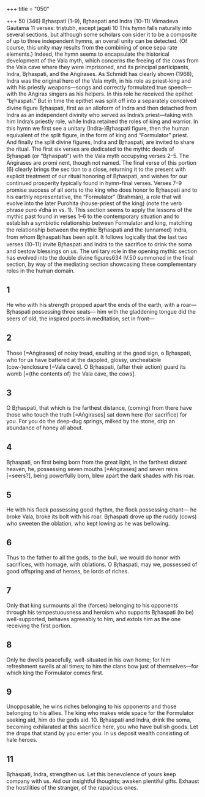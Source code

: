 +++
title = "050"

+++
50 (346) Br̥haspati (1–9), Br̥haspati and Indra (10–11)
Vāmadeva Gautama
11 verses: triṣṭubh, except jagatī 10
This hymn falls naturally into several sections, but although some scholars con sider it to be a composite of up to three independent hymns, an overall unity can  be detected. (Of course, this unity may results from the combining of once sepa rate elements.) Indeed, the hymn seems to encapsulate the historical development  of the Vala myth, which concerns the freeing of the cows from the Vala cave where  they were imprisoned, and its principal participants, Indra, Br̥haspati, and the  Aṅgirases. As Schmidt has clearly shown (1968), Indra was the original hero of  the Vala myth, in his role as priest-king and with his priestly weapons—songs  and correctly formulated true speech—with the Aṅgiras singers as his helpers. In  this role he received the epithet “br̥haspati.” But in time the epithet was split off  into a separately conceived divine figure Br̥haspati, first as an alloform of Indra  and then detached from Indra as an independent divinity who served as Indra’s  priest—taking with him Indra’s priestly role, while Indra retained the roles of king  and warrior. In this hymn we first see a unitary (Indra-)Br̥haspati figure, then the  human equivalent of the split figure, in the form of king and “Formulator” priest.  And finally the split divine figures, Indra and Br̥haspati, are invited to share the  ritual.
The first six verses are dedicated to the mythic deeds of Br̥haspati (or  “Br̥haspati”) with the Vala myth occupying verses 2–5. The Aṅgirases are promi nent, though not named. The final verse of this portion (6) clearly brings the sec tion to a close, returning it to the present with explicit treatment of our ritual  honoring of Br̥haspati, and wishes for our continued prosperity typically found  in hymn-final verses. Verses 7–9 promise success of all sorts to the king who does  honor to Br̥haspati and to his earthly representative, the “Formulator” (Brahmán),  a role that will evolve into the later Purohita (house-priest of the king) (note the  verb phrase puró √dhā in vs. 1). This section seems to apply the lessons of the  mythic past found in verses 1–6 to the contemporary situation and to establish a  symbiotic relationship between Formulator and king, matching the relationship  between the mythic Br̥haspati and the (unnamed) Indra, from whom Br̥haspati  has been split. It follows logically that the last two verses (10–11) invite Br̥haspati  and Indra to the sacrifice to drink the soma and bestow blessings on us. The uni tary role in the opening mythic section has evolved into the double divine figures634 IV.50
summoned in the final section, by way of the mediating section showcasing these  complementary roles in the human domain.
## 1
He who with his strength propped apart the ends of the earth, with a  roar—Br̥haspati possessing three seats—
him with the gladdening tongue did the seers of old, the inspired poets  in meditation, set in front—
## 2
Those [=Aṅgirases] of noisy tread, exulting at the good sign,
o Br̥haspati, who for us have battered at
the dappled, glossy, uncheatable (cow-)enclosure [=Vala cave].
O Br̥haspati, (after their action) guard its womb [=(the contents of)
the Vala cave, the cows].
## 3
O Br̥haspati, that which is the farthest distance, (coming) from there  have those who touch the truth [=Aṅgirases] sat down here (for
sacrifice) for you.
For you do the deep-dug springs, milked by the stone, drip an
abundance of honey all about.
## 4
Br̥haspati, on first being born from the great light, in the farthest  distant heaven,
he, possessing seven mouths [=Aṅgirases] and seven reins [=seers?],  being powerfully born, blew apart the dark shades with
his roar.
## 5
He with his flock possessing good rhythm, the flock possessing chant— he broke Vala, broke its bolt with his roar.
Br̥haspati drove up the ruddy (cows) who sweeten the oblation, who  kept lowing as he was bellowing.
## 6
Thus to the father to all the gods, to the bull, we would do honor with  sacrifices, with homage, with oblations.
O Br̥haspati, may we, possessed of good offspring and of heroes, be  lords of riches.
## 7
Only that king surmounts all the (forces) belonging to his opponents  through his tempestuousness and heroism
who supports Br̥haspati (to be) well-supported, behaves agreeably  to him, and extols him as the one receiving the first
portion.
## 8
Only he dwells peacefully, well-situated in his own home; for him  refreshment swells at all times;
to him the clans bow just of themselves—for which king the
Formulator comes first.
## 9
Unopposable, he wins riches belonging to his opponents and those  belonging to his allies.
The king who makes wide space for the Formulator seeking aid, him do  the gods aid. 10. Br̥haspati and Indra, drink the soma, becoming exhilarated at this  sacrifice here, you who have bullish goods.
Let the drops that stand by you enter you. In us deposit wealth
consisting of hale heroes.
## 11
Br̥haspati, Indra, strengthen us. Let this benevolence of yours keep  company with us.
Aid our insightful thoughts; awaken plentiful gifts. Exhaust the
hostilities of the stranger, of the rapacious ones.